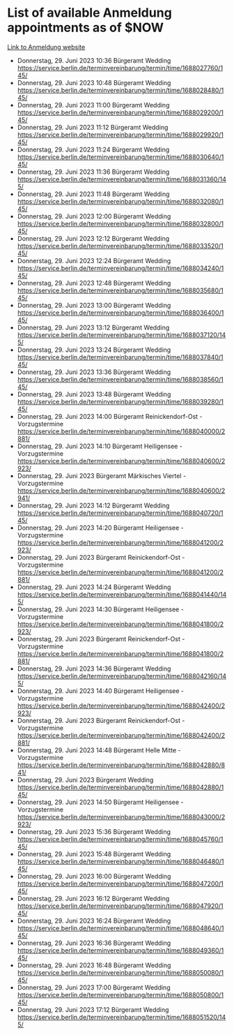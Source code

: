 # List of available Anmeldung appointments as of $NOW
[Link to Anmeldung website](https://service.berlin.de/terminvereinbarung/termin/tag.php?termin=1&anliegen[]=120686&dienstleisterlist=122210,122217,327316,122219,327312,122227,327314,122231,327346,122243,327348,122254,122252,329742,122260,329745,122262,329748,122271,327278,122273,327274,122277,327276,330436,122280,327294,122282,327290,122284,327292,122291,327270,122285,327266,122286,327264,122296,327268,150230,329760,122297,327286,122294,327284,122312,329763,122314,329775,122304,327330,122311,327334,122309,327332,317869,122281,327352,122279,329772,122283,122276,327324,122274,327326,122267,329766,122246,327318,122251,327320,122257,327322,122208,327298,122226,327300&herkunft=http%3A%2F%2Fservice.berlin.de%2Fdienstleistung%2F120686%2F)
- Donnerstag, 29. Juni 2023 10:36 Bürgeramt Wedding https://service.berlin.de/terminvereinbarung/termin/time/1688027760/145/
- Donnerstag, 29. Juni 2023 10:48 Bürgeramt Wedding https://service.berlin.de/terminvereinbarung/termin/time/1688028480/145/
- Donnerstag, 29. Juni 2023 11:00 Bürgeramt Wedding https://service.berlin.de/terminvereinbarung/termin/time/1688029200/145/
- Donnerstag, 29. Juni 2023 11:12 Bürgeramt Wedding https://service.berlin.de/terminvereinbarung/termin/time/1688029920/145/
- Donnerstag, 29. Juni 2023 11:24 Bürgeramt Wedding https://service.berlin.de/terminvereinbarung/termin/time/1688030640/145/
- Donnerstag, 29. Juni 2023 11:36 Bürgeramt Wedding https://service.berlin.de/terminvereinbarung/termin/time/1688031360/145/
- Donnerstag, 29. Juni 2023 11:48 Bürgeramt Wedding https://service.berlin.de/terminvereinbarung/termin/time/1688032080/145/
- Donnerstag, 29. Juni 2023 12:00 Bürgeramt Wedding https://service.berlin.de/terminvereinbarung/termin/time/1688032800/145/
- Donnerstag, 29. Juni 2023 12:12 Bürgeramt Wedding https://service.berlin.de/terminvereinbarung/termin/time/1688033520/145/
- Donnerstag, 29. Juni 2023 12:24 Bürgeramt Wedding https://service.berlin.de/terminvereinbarung/termin/time/1688034240/145/
- Donnerstag, 29. Juni 2023 12:48 Bürgeramt Wedding https://service.berlin.de/terminvereinbarung/termin/time/1688035680/145/
- Donnerstag, 29. Juni 2023 13:00 Bürgeramt Wedding https://service.berlin.de/terminvereinbarung/termin/time/1688036400/145/
- Donnerstag, 29. Juni 2023 13:12 Bürgeramt Wedding https://service.berlin.de/terminvereinbarung/termin/time/1688037120/145/
- Donnerstag, 29. Juni 2023 13:24 Bürgeramt Wedding https://service.berlin.de/terminvereinbarung/termin/time/1688037840/145/
- Donnerstag, 29. Juni 2023 13:36 Bürgeramt Wedding https://service.berlin.de/terminvereinbarung/termin/time/1688038560/145/
- Donnerstag, 29. Juni 2023 13:48 Bürgeramt Wedding https://service.berlin.de/terminvereinbarung/termin/time/1688039280/145/
- Donnerstag, 29. Juni 2023 14:00 Bürgeramt Reinickendorf-Ost - Vorzugstermine https://service.berlin.de/terminvereinbarung/termin/time/1688040000/2881/
- Donnerstag, 29. Juni 2023 14:10 Bürgeramt Heiligensee - Vorzugstermine https://service.berlin.de/terminvereinbarung/termin/time/1688040600/2923/
- Donnerstag, 29. Juni 2023  Bürgeramt Märkisches Viertel - Vorzugstermine https://service.berlin.de/terminvereinbarung/termin/time/1688040600/2941/
- Donnerstag, 29. Juni 2023 14:12 Bürgeramt Wedding https://service.berlin.de/terminvereinbarung/termin/time/1688040720/145/
- Donnerstag, 29. Juni 2023 14:20 Bürgeramt Heiligensee - Vorzugstermine https://service.berlin.de/terminvereinbarung/termin/time/1688041200/2923/
- Donnerstag, 29. Juni 2023  Bürgeramt Reinickendorf-Ost - Vorzugstermine https://service.berlin.de/terminvereinbarung/termin/time/1688041200/2881/
- Donnerstag, 29. Juni 2023 14:24 Bürgeramt Wedding https://service.berlin.de/terminvereinbarung/termin/time/1688041440/145/
- Donnerstag, 29. Juni 2023 14:30 Bürgeramt Heiligensee - Vorzugstermine https://service.berlin.de/terminvereinbarung/termin/time/1688041800/2923/
- Donnerstag, 29. Juni 2023  Bürgeramt Reinickendorf-Ost - Vorzugstermine https://service.berlin.de/terminvereinbarung/termin/time/1688041800/2881/
- Donnerstag, 29. Juni 2023 14:36 Bürgeramt Wedding https://service.berlin.de/terminvereinbarung/termin/time/1688042160/145/
- Donnerstag, 29. Juni 2023 14:40 Bürgeramt Heiligensee - Vorzugstermine https://service.berlin.de/terminvereinbarung/termin/time/1688042400/2923/
- Donnerstag, 29. Juni 2023  Bürgeramt Reinickendorf-Ost - Vorzugstermine https://service.berlin.de/terminvereinbarung/termin/time/1688042400/2881/
- Donnerstag, 29. Juni 2023 14:48 Bürgeramt Helle Mitte - Vorzugstermine https://service.berlin.de/terminvereinbarung/termin/time/1688042880/841/
- Donnerstag, 29. Juni 2023  Bürgeramt Wedding https://service.berlin.de/terminvereinbarung/termin/time/1688042880/145/
- Donnerstag, 29. Juni 2023 14:50 Bürgeramt Heiligensee - Vorzugstermine https://service.berlin.de/terminvereinbarung/termin/time/1688043000/2923/
- Donnerstag, 29. Juni 2023 15:36 Bürgeramt Wedding https://service.berlin.de/terminvereinbarung/termin/time/1688045760/145/
- Donnerstag, 29. Juni 2023 15:48 Bürgeramt Wedding https://service.berlin.de/terminvereinbarung/termin/time/1688046480/145/
- Donnerstag, 29. Juni 2023 16:00 Bürgeramt Wedding https://service.berlin.de/terminvereinbarung/termin/time/1688047200/145/
- Donnerstag, 29. Juni 2023 16:12 Bürgeramt Wedding https://service.berlin.de/terminvereinbarung/termin/time/1688047920/145/
- Donnerstag, 29. Juni 2023 16:24 Bürgeramt Wedding https://service.berlin.de/terminvereinbarung/termin/time/1688048640/145/
- Donnerstag, 29. Juni 2023 16:36 Bürgeramt Wedding https://service.berlin.de/terminvereinbarung/termin/time/1688049360/145/
- Donnerstag, 29. Juni 2023 16:48 Bürgeramt Wedding https://service.berlin.de/terminvereinbarung/termin/time/1688050080/145/
- Donnerstag, 29. Juni 2023 17:00 Bürgeramt Wedding https://service.berlin.de/terminvereinbarung/termin/time/1688050800/145/
- Donnerstag, 29. Juni 2023 17:12 Bürgeramt Wedding https://service.berlin.de/terminvereinbarung/termin/time/1688051520/145/
